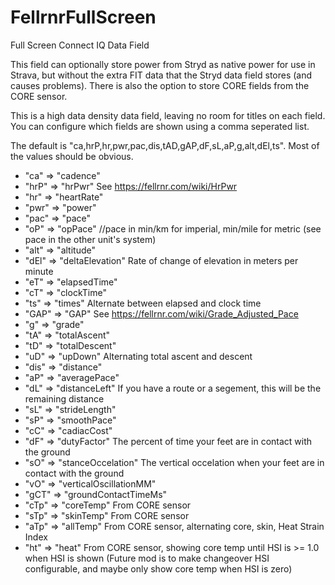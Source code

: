 # FellrnrFullScreen
Full Screen Connect IQ Data Field

This field can optionally  store power from Stryd as native power for use in Strava, but without the extra FIT data that the Stryd data field stores (and causes problems). There is also the option to store CORE fields from the CORE sensor. 

This is a high data density data field, leaving no room for titles on each field. You can configure which fields are shown using a comma seperated list. 

The default is "ca,hrP,hr,pwr,pac,dis,tAD,gAP,dF,sL,aP,g,alt,dEl,ts". Most of the values should be obvious. 

- "ca" => "cadence"
- "hrP" => "hrPwr" See https://fellrnr.com/wiki/HrPwr
- "hr" => "heartRate"
- "pwr" => "power"
- "pac" => "pace"
- "oP" => "opPace" //pace in min/km for imperial, min/mile for metric (see pace in the other unit's system)
- "alt" => "altitude"
- "dEl" => "deltaElevation" Rate of change of elevation in meters per minute
- "eT" => "elapsedTime"
- "cT" => "clockTime"
- "ts" => "times" Alternate between elapsed and clock time
- "GAP" => "GAP" See https://fellrnr.com/wiki/Grade_Adjusted_Pace
- "g" => "grade"
- "tA" => "totalAscent"
- "tD" => "totalDescent"
- "uD" => "upDown" Alternating total ascent and descent
- "dis" => "distance"
- "aP" => "averagePace"
- "dL" => "distanceLeft" If you have a route or a segement, this will be the remaining distance
- "sL" => "strideLength"
- "sP" => "smoothPace"
- "cC" => "cadiacCost" 
- "dF" => "dutyFactor" The percent of time your feet are in contact with the ground
- "sO" => "stanceOccelation" The vertical occelation when your feet are in contact with the ground
- "vO" => "verticalOscillationMM"
- "gCT" => "groundContactTimeMs"
- "cTp" => "coreTemp" From CORE sensor
- "sTp" => "skinTemp" From CORE sensor
- "aTp" => "allTemp" From CORE sensor, alternating core, skin, Heat Strain Index
- "ht" => "heat" From CORE sensor, showing core temp until HSI is >= 1.0 when HSI is shown (Future mod is to make changeover HSI configurable, and maybe only show core temp when HSI is zero)
